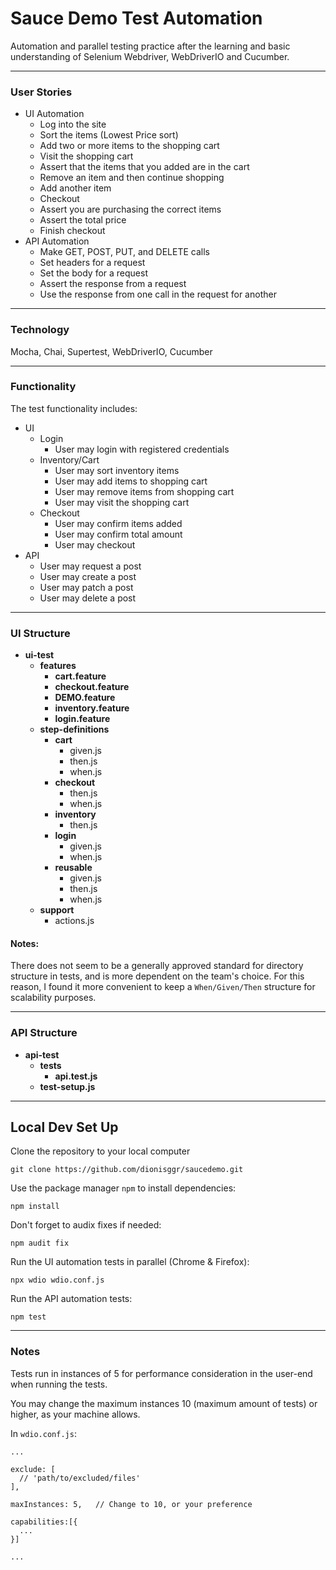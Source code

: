 # Sauce Demo Test Automation
Automation and parallel testing practice after the learning and basic understanding of Selenium Webdriver, WebDriverIO and Cucumber.

---

### User Stories
- UI Automation
  - Log into the site
  - Sort the items (Lowest Price sort)
  - Add two or more items to the shopping cart
  - Visit the shopping cart
  - Assert that the items that you added are in the cart
  - Remove an item and then continue shopping
  - Add another item
  - Checkout
  - Assert you are purchasing the correct items
  - Assert the total price
  - Finish checkout
- API Automation
  - Make GET, POST, PUT, and DELETE calls
  - Set headers for a request
  - Set the body for a request
  - Assert the response from a request
  - Use the response from one call in the request for another

---

### Technology
Mocha, Chai, Supertest, WebDriverIO, Cucumber

---

### Functionality
The test functionality includes:
* UI
  * Login
    * User may login with registered credentials
  * Inventory/Cart
    * User may sort inventory items
    * User may add items to shopping cart
    * User may remove items from shopping cart
    * User may visit the shopping cart
  * Checkout
    * User may confirm items added
    * User may confirm total amount
    * User may checkout
* API
  * User may request a post
  * User may create a post
  * User may patch a post
  * User may delete a post
    
---

### UI Structure
* __ui-test__
  * __features__
    * __cart.feature__
    * __checkout.feature__
    * __DEMO.feature__
    * __inventory.feature__
    * __login.feature__
  * __step-definitions__
    * __cart__
      * given.js
      * then.js
      * when.js
    * __checkout__
      * then.js
      * when.js
    * __inventory__
      * then.js
    * __login__
      * given.js
      * when.js
    * __reusable__
      * given.js
      * then.js
      * when.js
  * __support__
    * actions.js

#### Notes:
There does not seem to be a generally approved standard for directory structure in tests, and is more dependent on the team's choice. For this reason, I found it more convenient to keep a `When/Given/Then` structure for scalability purposes.

---

### API Structure
* __api-test__
  * __tests__
    * __api.test.js__
  * __test-setup.js__

---

## Local Dev Set Up

Clone the repository to your local computer
```
git clone https://github.com/dionisggr/saucedemo.git
```

Use the package manager `npm` to install dependencies:
```
npm install
```

Don't forget to audix fixes if needed:
```
npm audit fix
```

Run the UI automation tests in parallel (Chrome & Firefox):
```
npx wdio wdio.conf.js
```

Run the API automation tests:
```
npm test
```

---

### Notes
Tests run in instances of 5 for performance consideration in the user-end when running the tests.

You may change the maximum instances 10 (maximum amount of tests) or higher, as your machine allows.

In `wdio.conf.js`:
```
...

exclude: [
  // 'path/to/excluded/files'
],

maxInstances: 5,   // Change to 10, or your preference

capabilities:[{
  ...
}]

...
```
